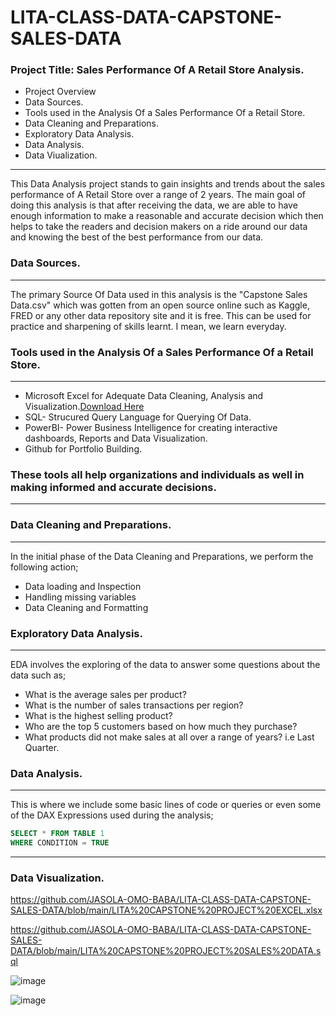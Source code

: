 # LITA-CLASS-DATA-CAPSTONE-SALES-DATA

### Project Title: Sales Performance Of A Retail Store Analysis.
- Project Overview
- Data Sources.
- Tools used in the Analysis Of a Sales Performance Of a Retail Store.
- Data Cleaning and Preparations.
- Exploratory Data Analysis.
- Data Analysis.
- Data Viualization.
---
This Data Analysis project stands to gain insights and trends about the sales performance of A Retail Store over a range of 2 years. The main goal of doing this analysis is that after receiving the data, we are able to have enough information to make a reasonable and accurate decision which then helps to take the readers and decision makers on a ride around our data and knowing the best of the best performance from our data.

### Data Sources.
---
The primary Source Of Data used in this analysis is the "Capstone Sales Data.csv" which was gotten from an open source online such as Kaggle, FRED or any other data repository site and it is free. This can be used for practice and sharpening of skills learnt. I mean, we learn everyday.

### Tools used in the Analysis Of a Sales Performance Of a Retail Store.
---
- Microsoft Excel for Adequate Data Cleaning, Analysis and Visualization.[Download Here](https://www.microsoft.com)
- SQL- Strucured Query Language for Querying Of Data.
- PowerBI- Power Business Intelligence for creating interactive dashboards, Reports and Data Visualization.
- Github for Portfolio Building.

### These tools all help organizations and individuals as well in making informed and accurate decisions.
---

### Data Cleaning and Preparations.
---

In the initial phase of the Data Cleaning and Preparations, we perform the following action;
- Data loading and Inspection
- Handling missing variables
- Data Cleaning and Formatting

### Exploratory Data Analysis.
---
EDA involves the exploring of the data to answer some questions about the data such as;
- What is the average sales per product?
- What is the number of sales transactions per region?
- What is the highest selling product?
- Who are the top 5 customers based on how much they purchase?
- What products did not make sales at all over a range of years? i.e Last Quarter.
  
### Data Analysis.
---
This is where we include some basic lines of code or queries or even some of the DAX Expressions used during the analysis;

```SQL
SELECT * FROM TABLE 1
WHERE CONDITION = TRUE
```

---
### Data Visualization.


https://github.com/JASOLA-OMO-BABA/LITA-CLASS-DATA-CAPSTONE-SALES-DATA/blob/main/LITA%20CAPSTONE%20PROJECT%20EXCEL.xlsx

https://github.com/JASOLA-OMO-BABA/LITA-CLASS-DATA-CAPSTONE-SALES-DATA/blob/main/LITA%20CAPSTONE%20PROJECT%20SALES%20DATA.sql

![image](https://github.com/user-attachments/assets/00d9b855-e274-4b50-87fc-db9c983b0dda)

![image](https://github.com/user-attachments/assets/189f0314-17a1-49ea-831f-9fbdfa95c9f9)


